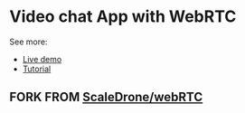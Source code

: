 <h1>Video chat App with WebRTC</h1>

See more:
* [Live demo](https://scaledrone.github.io/webrtc/index.html)
* [Tutorial](https://www.scaledrone.com/blog/posts/webrtc-tutorial-simple-video-chat)

<h2>FORK FROM <a href="https://github.com/ScaleDrone/webrtc">ScaleDrone/webRTC</a></h2>
